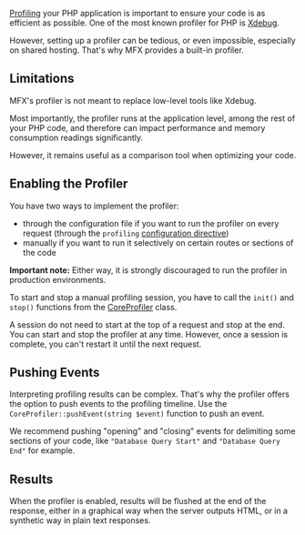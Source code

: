 [Profiling](<https://en.wikipedia.org/wiki/Profiling_(computer_programming)>) your PHP application is important to ensure your code is as efficient as possible. One of the most known profiler for PHP is [Xdebug](https://xdebug.org/).

However, setting up a profiler can be tedious, or even impossible, especially on shared hosting. That's why MFX provides a built-in profiler.

## Limitations

MFX's profiler is not meant to replace low-level tools like Xdebug.

Most importantly, the profiler runs at the application level, among the rest of your PHP code, and therefore can impact performance and memory consumption readings significantly.

However, it remains useful as a comparison tool when optimizing your code.

## Enabling the Profiler

You have two ways to implement the profiler:

- through the configuration file if you want to run the profiler on every request (through the `profiling` [configuration directive](Configuration-Directives#profiler))
- manually if you want to run it selectively on certain routes or sections of the code

**Important note:** Either way, it is strongly discouraged to run the profiler in production environments.

To start and stop a manual profiling session, you have to call the `init()` and `stop()` functions from the [CoreProfiler](API-CoreProfiler) class.

A session do not need to start at the top of a request and stop at the end. You can start and stop the profiler at any time. However, once a session is complete, you can't restart it until the next request.

## Pushing Events

Interpreting profiling results can be complex. That's why the profiler offers the option to push events to the profiling timeline. Use the `CoreProfiler::pushEvent(string $event)` function to push an event.

We recommend pushing "opening" and "closing" events for delimiting some sections of your code, like `"Database Query Start"` and `"Database Query End"` for example.

## Results

When the profiler is enabled, results will be flushed at the end of the response, either in a graphical way when the server outputs HTML, or in a synthetic way in plain text responses.
